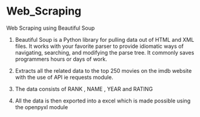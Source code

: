 # Web_Scraping
Web Scraping using Beautiful Soup

1. Beautiful Soup is a Python library for pulling data out of HTML and XML files. It works with your favorite parser to provide idiomatic ways of navigating, searching, and modifying the parse tree. It commonly saves programmers hours or days of work.

2. Extracts all the related data to the top 250 movies on the imdb website with the use of API ie requests module.

3. The data consists of RANK , NAME , YEAR and RATING

4. All the data is then exported into a excel which is made possible using the openpyxl module
